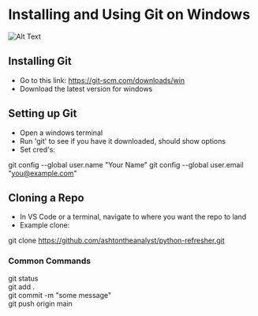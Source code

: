 # Installing and Using Git on Windows

![Alt Text](./assets/pngimg.com%20-%20github_PNG25.png)

## Installing Git
- Go to this link: https://git-scm.com/downloads/win
- Download the latest version for windows

## Setting up Git
- Open a windows terminal
- Run 'git' to see if you have it downloaded, should show options
- Set cred's:

git config --global user.name "Your Name"
git config --global user.email "you@example.com"

## Cloning a Repo
- In VS Code or a terminal, navigate to where you want the repo to land
- Example clone:

git clone https://github.com/ashtontheanalyst/python-refresher.git

### Common Commands
git status  
git add .  
git commit -m "some message"  
git push origin main